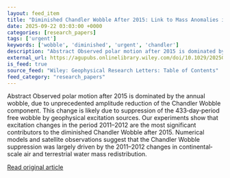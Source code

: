 ```yaml
---
layout: feed_item
title: "Diminished Chandler Wobble After 2015: Link to Mass Anomalies in 2011"
date: 2025-09-22 03:03:00 +0000
categories: [research_papers]
tags: ['urgent']
keywords: ['wobble', 'diminished', 'urgent', 'chandler']
description: "Abstract Observed polar motion after 2015 is dominated by the annual wobble, due to unprecedented amplitude reduction of the Chandler Wobble component"
external_url: https://agupubs.onlinelibrary.wiley.com/doi/10.1029/2025GL116191?af=R
is_feed: true
source_feed: "Wiley: Geophysical Research Letters: Table of Contents"
feed_category: "research_papers"
---
```


Abstract Observed polar motion after 2015 is dominated by the annual wobble, due to unprecedented amplitude reduction of the Chandler Wobble component. This change is likely due to suppression of the 433‐day‐period free wobble by geophysical excitation sources. Our experiments show that excitation changes in the period 2011–2012 are the most significant contributors to the diminished Chandler Wobble after 2015. Numerical models and satellite observations suggest that the Chandler Wobble suppression was largely driven by the 2011–2012 changes in continental‐scale air and terrestrial water mass redistribution.

[Read original article](https://agupubs.onlinelibrary.wiley.com/doi/10.1029/2025GL116191?af=R)
